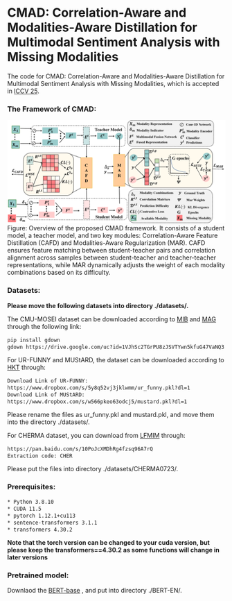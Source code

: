 # CMAD: Correlation-Aware and Modalities-Aware Distillation for Multimodal Sentiment Analysis with Missing Modalities
The code for CMAD: Correlation-Aware and Modalities-Aware Distillation for Multimodal Sentiment Analysis with Missing Modalities, which is accepted in [ICCV 25](https://iccv.thecvf.com/virtual/2025/poster/2166).
### The Framework of CMAD:
![image](https://github.com/YetZzzzzz/CMAD/blob/main/CMAD_framework.png)
Figure: Overview of the proposed CMAD framework. It consists of a student model, a teacher model, and two key modules: Correlation-Aware Feature Distillation (CAFD) and Modalities-Aware Regularization (MAR). CAFD ensures feature matching between student-teacher pairs and correlation alignment across samples between student-teacher and teacher-teacher representations, while MAR dynamically adjusts the weight of each modality combinations based on its difficulty.

### Datasets:
**Please move the following datasets into directory ./datasets/.**

The CMU-MOSEI dataset can be downloaded according to [MIB](https://github.com/TmacMai/Multimodal-Information-Bottleneck) and [MAG](https://github.com/WasifurRahman/BERT_multimodal_transformer) through the following link: 
```
pip install gdown
gdown https://drive.google.com/uc?id=1VJhSc2TGrPU8zJSVTYwn5kfuG47VaNQ3
```

For UR-FUNNY and MUStARD, the dataset can be downloaded according to [HKT](https://github.com/matalvepu/HKT/blob/main/dataset/download.txt) through:
```
Download Link of UR-FUNNY: https://www.dropbox.com/s/5y8q52vj3jklwmm/ur_funny.pkl?dl=1
Download Link of MUStARD: https://www.dropbox.com/s/w566pkeo63odcj5/mustard.pkl?dl=1
```
Please rename the files as ur_funny.pkl and mustard.pkl, and move them into the directory ./datasets/.

For CHERMA dataset, you can download from [LFMIM](https://github.com/sunjunaimer/LFMIM) through: 
```
https://pan.baidu.com/s/10PoJcXMDhRg4fzsq96A7rQ
Extraction code: CHER
```
Please put the files into directory ./datasets/CHERMA0723/.

### Prerequisites:
```
* Python 3.8.10
* CUDA 11.5
* pytorch 1.12.1+cu113
* sentence-transformers 3.1.1
* transformers 4.30.2
```
**Note that the torch version can be changed to your cuda version, but please keep the transformers==4.30.2 as some functions will change in later versions**


### Pretrained model:
Downlaod the [BERT-base](https://huggingface.co/google-bert/bert-base-uncased/tree/main) , and put into directory ./BERT-EN/.


